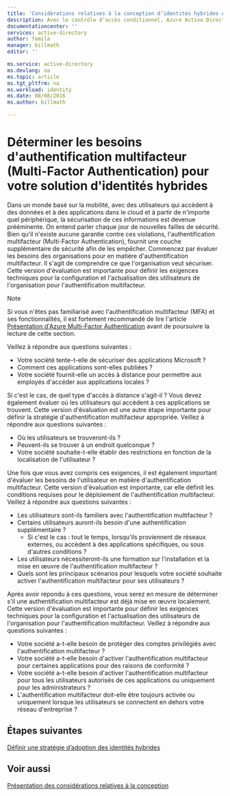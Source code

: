 ```yaml
---
title: 'Considérations relatives à la conception d’identités hybrides Azure Active Directory : déterminer les exigences en matière d’authentification multifacteur'
description: Avec le contrôle d’accès conditionnel, Azure Active Directory vérifie les conditions spécifiques que vous choisissez lors de l’authentification de l’utilisateur et avant d’autoriser l’accès à l’application. Une fois que ces conditions sont remplies, l’utilisateur est authentifié et autorisé à accéder à l’application.
documentationcenter: ''
services: active-directory
author: femila
manager: billmath
editor: ''

ms.service: active-directory
ms.devlang: na
ms.topic: article
ms.tgt_pltfrm: na
ms.workload: identity
ms.date: 08/08/2016
ms.author: billmath

---
```

# Déterminer les besoins d'authentification multifacteur (Multi-Factor Authentication) pour votre solution d'identités hybrides
Dans un monde basé sur la mobilité, avec des utilisateurs qui accèdent à des données et à des applications dans le cloud et à partir de n'importe quel périphérique, la sécurisation de ces informations est devenue prééminente. On entend parler chaque jour de nouvelles failles de sécurité. Bien qu'il n'existe aucune garantie contre ces violations, l'authentification multifacteur (Multi-Factor Authentication), fournit une couche supplémentaire de sécurité afin de les empêcher. Commencez par évaluer les besoins des organisations pour en matière d'authentification multifacteur. Il s'agit de comprendre ce que l'organisation veut sécuriser. Cette version d'évaluation est importante pour définir les exigences techniques pour la configuration et l'actualisation des utilisateurs de l'organisation pour l'authentification multifacteur.

> [!NOTE]
> Si vous n'êtes pas familiarisé avec l'authentification multifacteur (MFA) et ses fonctionnalités, il est fortement recommandé de lire l'article [Présentation d'Azure Multi-Factor Authentication](../multi-factor-authentication/multi-factor-authentication.md) avant de poursuivre la lecture de cette section.
> 
> 

Veillez à répondre aux questions suivantes :

* Votre société tente-t-elle de sécuriser des applications Microsoft ?
* Comment ces applications sont-elles publiées ?
* Votre société fournit-elle un accès à distance pour permettre aux employés d'accéder aux applications locales ?

Si c'est le cas, de quel type d'accès à distance s'agit-il ? Vous devez également évaluer où les utilisateurs qui accèdent à ces applications se trouvent. Cette version d'évaluation est une autre étape importante pour définir la stratégie d'authentification multifacteur appropriée. Veillez à répondre aux questions suivantes :

* Où les utilisateurs se trouveront-ils ?
* Peuvent-ils se trouver à un endroit quelconque ?
* Votre société souhaite-t-elle établir des restrictions en fonction de la localisation de l'utilisateur ?

Une fois que vous avez compris ces exigences, il est également important d'évaluer les besoins de l'utilisateur en matière d'authentification multifacteur. Cette version d'évaluation est importante, car elle définit les conditions requises pour le déploiement de l'authentification multifacteur. Veillez à répondre aux questions suivantes :

* Les utilisateurs sont-ils familiers avec l'authentification multifacteur ?
* Certains utilisateurs auront-ils besoin d'une authentification supplémentaire ?
  * Si c'est le cas : tout le temps, lorsqu'ils proviennent de réseaux externes, ou accèdent à des applications spécifiques, ou sous d'autres conditions ?
* Les utilisateurs nécessiteront-ils une formation sur l'installation et la mise en œuvre de l'authentification multifacteur ?
* Quels sont les principaux scénarios pour lesquels votre société souhaite activer l'authentification multifacteur pour ses utilisateurs ?

Après avoir répondu à ces questions, vous serez en mesure de déterminer s'il une authentification multifacteur est déjà mise en œuvre localement. Cette version d'évaluation est importante pour définir les exigences techniques pour la configuration et l'actualisation des utilisateurs de l'organisation pour l'authentification multifacteur. Veillez à répondre aux questions suivantes :

* Votre société a-t-elle besoin de protéger des comptes privilégiés avec l'authentification multifacteur ?
* Votre société a-t-elle besoin d'activer l'authentification multifacteur pour certaines applications pour des raisons de conformité ?
* Votre société a-t-elle besoin d'activer l'authentification multifacteur pour tous les utilisateurs autorisés de ces applications ou uniquement pour les administrateurs ?
* L'authentification multifacteur doit-elle être toujours activée ou uniquement lorsque les utilisateurs se connectent en dehors votre réseau d'entreprise ?

## Étapes suivantes
[Définir une stratégie d’adoption des identités hybrides](active-directory-hybrid-identity-design-considerations-identity-adoption-strategy.md)

## Voir aussi
[Présentation des considérations relatives à la conception](active-directory-hybrid-identity-design-considerations-overview.md)

<!---HONumber=AcomDC_0810_2016-->
